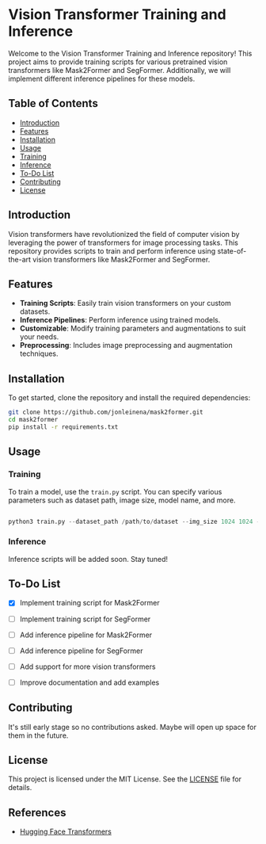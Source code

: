 # Vision Transformer Training and Inference

Welcome to the Vision Transformer Training and Inference repository! This project aims to provide training scripts for various pretrained vision transformers like Mask2Former and SegFormer. Additionally, we will implement different inference pipelines for these models.

## Table of Contents

- [Introduction](#introduction)
- [Features](#features)
- [Installation](#installation)
- [Usage](#usage)
- [Training](#training)
- [Inference](#inference)
- [To-Do List](#to-do-list)
- [Contributing](#contributing)
- [License](#license)

## Introduction

Vision transformers have revolutionized the field of computer vision by leveraging the power of transformers for image processing tasks. This repository provides scripts to train and perform inference using state-of-the-art vision transformers like Mask2Former and SegFormer.

## Features

- **Training Scripts**: Easily train vision transformers on your custom datasets.
- **Inference Pipelines**: Perform inference using trained models.
- **Customizable**: Modify training parameters and augmentations to suit your needs.
- **Preprocessing**: Includes image preprocessing and augmentation techniques.

## Installation

To get started, clone the repository and install the required dependencies:

```bash
git clone https://github.com/jonleinena/mask2former.git
cd mask2former
pip install -r requirements.txt
```

## Usage

### Training

To train a model, use the `train.py` script. You can specify various parameters such as dataset path, image size, model name, and more.

```python

python3 train.py --dataset_path /path/to/dataset --img_size 1024 1024 --model_name_or_path facebook/mask2former-swin-small-ade-semantic --output_path weights --learning_rate 0.0001 --epochs 10
```

### Inference

Inference scripts will be added soon. Stay tuned!

## To-Do List

- [x] Implement training script for Mask2Former
- [ ] Implement training script for SegFormer
- [ ] Add inference pipeline for Mask2Former
- [ ] Add inference pipeline for SegFormer
- [ ] Add support for more vision transformers
- [ ] Improve documentation and add examples


## Contributing

It's still early stage so no contributions asked. Maybe will open up space for them in the future.

## License

This project is licensed under the MIT License. See the [LICENSE](LICENSE) file for details.

## References

- [Hugging Face Transformers](https://github.com/huggingface/transformers)
